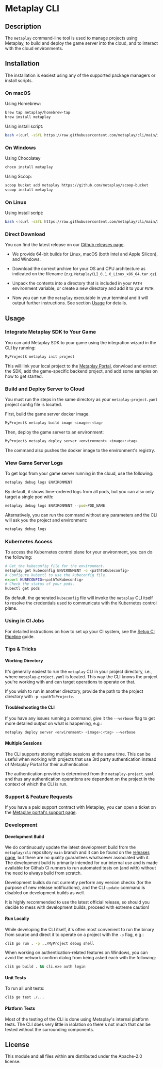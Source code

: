# Metaplay CLI

## Description

The `metaplay` command-line tool is used to manage projects using Metaplay, to build and deploy the game server into the cloud, and to interact with the cloud environments.

## Installation

The installation is easiest using any of the supported package managers or install scripts.

### On macOS

Using Homebrew:

```bash
brew tap metaplay/homebrew-tap
brew install metaplay
```

Using install script:

```bash
bash <(curl -sSfL https://raw.githubusercontent.com/metaplay/cli/main/install.sh)
```

### On Windows

Using Chocolatey

```bash
choco install metaplay
```

Using Scoop:

```bash
scoop bucket add metaplay https://github.com/metaplay/scoop-bucket
scoop install metaplay
```

### On Linux

Using install script:

```bash
bash <(curl -sSfL https://raw.githubusercontent.com/metaplay/cli/main/install.sh)
```

### Direct Download

You can find the latest release on our [Github releases page](https://github.com/metaplay/cli/releases/latest).

* We provide 64-bit builds for Linux, macOS (both Intel and Apple Silicon), and Windows.

* Download the correct archive for your OS and CPU architecture as indicated on the filename (e.g. `MetaplayCLI_0.1.0_Linux_x86_64.tar.gz`).

* Unpack the contents into a directory that is included in your `PATH` environment variable, or create a new directory and add it to your `PATH`.

* Now you can run the `metaplay` executable in your terminal and it will output further instructions. See section [Usage](https://github.com/metaplay/cli?tab=readme-ov-file#usage) for details.

## Usage

### Integrate Metaplay SDK to Your Game

You can add Metaplay SDK to your game using the integration wizard in the CLI by running:

```bash
MyProject$ metaplay init project
```

This will link your local project to the [Metaplay Portal](https://portal.metaplay.dev), donwload and extract the SDK, add the game-specific backend project, and add some samples on how to get started.

### Build and Deploy Server to Cloud

You must run the steps in the same directory as your `metaplay-project.yaml` project config file
is located.

First, build the game server docker image.

```bash
MyProject$ metaplay build image <image>:<tag>
```

Then, deploy the game server to an environment:

```bash
MyProject$ metaplay deploy server <environment> <image>:<tag>
```

The command also pushes the docker image to the environment's registry.

### View Game Server Logs

To get logs from your game server running in the cloud, use the following:

```bash
metaplay debug logs ENVIRONMENT
```

By default, it shows time-ordered logs from all pods, but you can also only target a single pod with:

```bash
metaplay debug logs ENVIRONMENT --pod=POD_NAME
```

Alternatively, you can run the command without any parameters and the CLI will ask you the project and environment:

```bash
metaplay debug logs
```

### Kubernetes Access

To access the Kubernetes control plane for your environment, you can do the following:

```bash
# Get the kubeconfig file for the environment.
metaplay get kubeconfig ENVIRONMENT -o <pathToKubeconfig>
# Configure kubectl to use the kubeconfig file.
export KUBECONFIG=<pathToKubeconfig>
# Check the status of your pods.
kubectl get pods
```

By default, the generated `kubeconfig` file will invoke the `metaplay` CLI itself to resolve the credentials used to communicate with the Kubernetes control plane.

### Using in CI Jobs

For detailed instructions on how to set up your CI system, see the [Setup CI Pipeline](https://docs.metaplay.io/cloud-deployments/setup-ci-pipeline.html) guide.

### Tips & Tricks

#### Working Directory

It's generally easiest to run the `metaplay` CLI in your project directory, i.e., where `metaplay-project.yaml` is located. This way the CLI knows the project you're working with and can target operations to operate on that.

If you wish to run in another directory, provide the path to the project directory with `-p <pathToProject>`.

#### Troubleshooting the CLI

If you have any issues running a command, give it the `--verbose` flag to get more detailed output on what is happening, e.g.:

```bash
metaplay deploy server <environment> <image>:<tag> --verbose
```

#### Multiple Sessions

The CLI supports storing multiple sessions at the same time. This can be useful when working with projects that use 3rd party authentication instead of Metaplay Portal for their authentication.

The authentication provider is determined from the `metaplay-project.yaml` and thus any authentication operations are dependent on the project in the context of which the CLI is run.

### Support & Feature Requests

If you have a paid support contract with Metaplay, you can open a ticket on the [Metaplay portal's support page](https://portal.metaplay.dev/orgs/metaplay/support).

### Development

#### Development Build

We do continuously update the latest development build from the `metaplay/cli` repository `main` branch and it can be found on the [releases page](https://github.com/metaplay/cli/releases/tag/0.0.0), but there are no quality guarantees whatsoever associated with it. The development build is primarily intended for our internal use and is made available for Github CI runners to run automated tests on (and with) without the need to always build from scratch.

Development builds do not currently perform any version checks (for the purpose of new release notifications), and the CLI `update` command is disabled on development builds as well.

It is highly recommended to use the latest official release, so should you decide to mess with development builds, proceed with extreme caution!

#### Run Locally

While developing the CLI itself, it's often most convenient to run the binary from source and direct it to operate on a project with the `-p` flag, e.g.:

```bash
cli$ go run . -p ../MyProject debug shell
```

When working on authentication-related features on Windows, you can avoid the network confirm dialog from being asked each with the following:

```bash
cli$ go build . && cli.exe auth login
```

#### Unit Tests

To run all unit tests:

```bash
cli$ go test ./...
```

#### Platform Tests

Most of the testing of the CLI is done using Metaplay's internal platform tests. The CLI does very little in isolation so there's not much that can be tested without the surrounding components.

## License

This module and all files within are distributed under the Apache-2.0 license.
